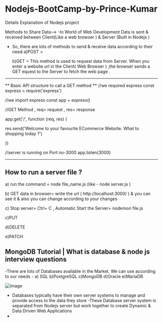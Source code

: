# Nodejs-BootCamp-by-Prince-Kumar
Details Explanation of Nodejs project



Methods to Share Data-->
-In World of Web Development Data is sent & received between Client(Like a web browser ) & Server (Built in Nodejs )
- So, there are lots of methods to send & receive data according to their need
  a)POST =
  
  b)GET = This method is used to request data from Server.  When you enter a website url in the Client( Web Browser ) ,the browser sends a GET equest to the Server to fetch the web page .

------------------------------------------------------------------------
** Basic API structure to call a GET method  **
//we required express
const express = require('express')

//we import express
const app = express()

//GET Method , req= request , res= response 

app.get('/', function (req, res) {

  res.send('Welcome to your favourite ECommerce Website. What to shopping today ?')
  
})

//server is running on Port no-3000
app.listen(3000)

-----------------------------------------------------------------------------------

## How to run a server file ? ##
a) run the command = node file_name.js (like - node server.js )

b) GET data in browser= write the url  ( http://localhost:3000/ ) & you can see it  & also you can change according to your changes

c) Stop server= Ctrl+ C , Automatic Start the Server= nodemon file.js 



  c)PUT

  d)DELETE

  e)PATCH
  


## MongoDB Tutorial | What is database & node js interview questions ##
-There are lots of Databases available in the Market. We can use according to our needs -
a) SQL
b)PostgreSQL
c)MongoDB
d)Oracle
e)MariaDB

![image](https://github.com/user-attachments/assets/edd0751c-03d7-48e7-8dc4-ed02d2ddd39a)

- Databases typically have their own server systems to manage and provide access to the data they store
-These Database server system is separated from Nodejs server  but work together to create Dynamic & Data Driven Web Applications
-
















